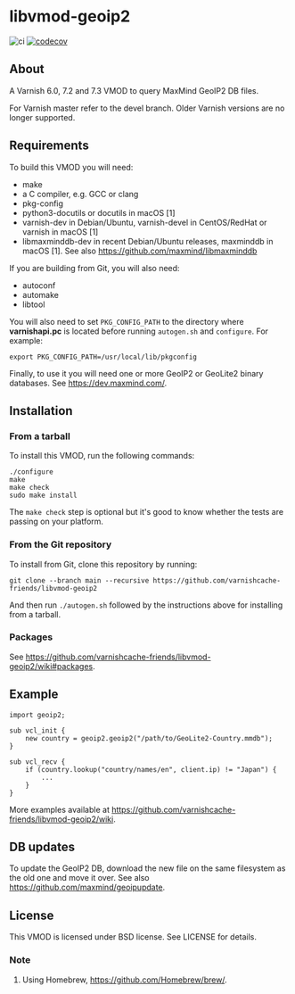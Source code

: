 libvmod-geoip2
==============

![ci](https://github.com/varnishcache-friends/libvmod-geoip2/workflows/ci/badge.svg?branch=main)
[![codecov](https://codecov.io/gh/varnishcache-friends/libvmod-geoip2/branch/devel/graph/badge.svg)](https://codecov.io/gh/varnishcache-friends/libvmod-geoip2)

## About

A Varnish 6.0, 7.2 and 7.3 VMOD to query MaxMind GeoIP2 DB files.

For Varnish master refer to the devel branch.  Older Varnish versions
are no longer supported.

## Requirements

To build this VMOD you will need:

* make
* a C compiler, e.g. GCC or clang
* pkg-config
* python3-docutils or docutils in macOS [1]
* varnish-dev in Debian/Ubuntu, varnish-devel in CentOS/RedHat or
  varnish in macOS [1]
* libmaxminddb-dev in recent Debian/Ubuntu releases, maxminddb in
  macOS [1]. See also https://github.com/maxmind/libmaxminddb

If you are building from Git, you will also need:

* autoconf
* automake
* libtool

You will also need to set `PKG_CONFIG_PATH` to the directory where
**varnishapi.pc** is located before running `autogen.sh` and
`configure`.  For example:

```
export PKG_CONFIG_PATH=/usr/local/lib/pkgconfig
```

Finally, to use it you will need one or more GeoIP2 or GeoLite2
binary databases.  See https://dev.maxmind.com/.

## Installation

### From a tarball

To install this VMOD, run the following commands:

```
./configure
make
make check
sudo make install
```

The `make check` step is optional but it's good to know whether the
tests are passing on your platform.

### From the Git repository

To install from Git, clone this repository by running:

```
git clone --branch main --recursive https://github.com/varnishcache-friends/libvmod-geoip2
```

And then run `./autogen.sh` followed by the instructions above for
installing from a tarball.

### Packages

See https://github.com/varnishcache-friends/libvmod-geoip2/wiki#packages.

## Example

```
import geoip2;

sub vcl_init {
	new country = geoip2.geoip2("/path/to/GeoLite2-Country.mmdb");
}

sub vcl_recv {
	if (country.lookup("country/names/en", client.ip) != "Japan") {
		...
	}
}
```

More examples available at https://github.com/varnishcache-friends/libvmod-geoip2/wiki.

## DB updates

To update the GeoIP2 DB, download the new file on the same filesystem
as the old one and move it over. See also
https://github.com/maxmind/geoipupdate.

## License

This VMOD is licensed under BSD license. See LICENSE for details.

### Note

1. Using Homebrew, https://github.com/Homebrew/brew/.
